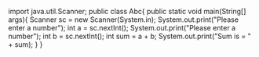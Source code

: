 
import java.util.Scanner;
public class Abc{
    public static void main(String[] args){
        Scanner sc = new Scanner(System.in);
        System.out.print("Please enter a number");
        int a = sc.nextInt();
        System.out.print("Please enter a number");
        int b = sc.nextInt();
        int sum = a + b;
        System.out.print("Sum is = " + sum);
    }
}
